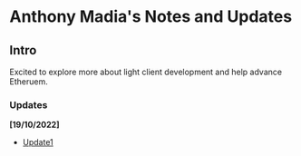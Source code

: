 # Anthony Madia's Notes and Updates

## Intro

Excited to explore more about light client development and help advance Etheruem.

### Updates

**[19/10/2022]**
- [Update1](https://hackmd.io/nYbSykDpQy20n1JGo30X3Q)